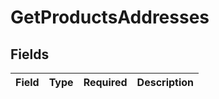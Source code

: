 # GetProductsAddresses


## Fields

| Field       | Type        | Required    | Description |
| ----------- | ----------- | ----------- | ----------- |